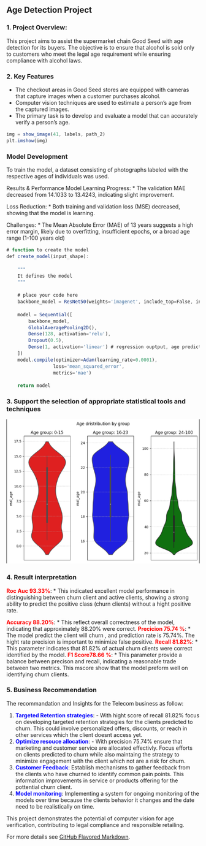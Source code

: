 ## Age Detection Project

### 1. **Project Overview:** 
This project aims to assist the supermarket chain Good Seed with age detection for its buyers. The objective is to ensure that alcohol is sold only to customers who meet the legal age requirement while ensuring compliance with alcohol laws.

### 2. Key Features

* The checkout areas in Good Seed stores are equipped with cameras that capture images when a customer purchases alcohol.
* Computer vision techniques are used to estimate a person’s age from the captured images.
* The primary task is to develop and evaluate a model that can accurately verify a person’s age.
 

```javascript
img = show_image(41, labels, path_2)
plt.imshow(img)

```

### Model Development

To train the model, a dataset consisting of photographs labeled with the respective ages of individuals was used.

Results & Performance
Model Learning Progress: * The validation MAE decreased from 14.1033 to 13.4243, indicating slight improvement.

Loss Reduction: * Both training and validation loss (MSE) decreased, showing that the model is learning.

Challenges: * The Mean Absolute Error (MAE) of 13 years suggests a high error margin, likely due to overfitting, insufficient epochs, or a broad age range (1-100 years old)

```javascript
# function to create the model
def create_model(input_shape):
    
    """
    It defines the model
    """
    
    # place your code here
    backbone_model = ResNet50(weights='imagenet', include_top=False, input_shape=input_shape)
    
    model = Sequential([
        backbone_model,
        GlobalAveragePooling2D(),
        Dense(128, activation='relu'),
        Dropout(0.5),
        Dense(1, activation='linear') # regression ouptput, age prediction
    ])
    model.compile(optimizer=Adam(learning_rate=0.0001),
                 loss='mean_squared_error',
                 metrics='mae')

    return model
```

### 3. Support the selection of appropriate statistical tools and techniques

<img src="images/age_det.png?raw=true"/>

### 4. **Result interpretation**

<font color='red'>**Roc Auc 93.33%**</font>: * This indicated excellent model performance in distinguishing between churn client and active clients, showing a strong ability to predict the positive class (churn clients) without a hight positive rate.
 
 <font color='red'> **Accuracy 88.20%**</font>: * This reflect overall correctness of the model, indicating that approximately  88.20% were correct.
 <font color='red'>**Precicion 75.74 %**</font>: * The model predict the client will churn , and prediction rate is 75.74%. The hight rate precision is important to minimize false positive.
 <font color='red'> **Recall 81.82%**</font>: * This parameter indicates that 81.82% of actual churn clients were correct identified by the model. 
 <font color='red'> **F1 Score78.66 %**</font>: * This parameter provide a balance between precison and recall, indicating a reasonable trade between two metrics. This mscore show that the model preform well on identifying churn clients.

### 5. Business Recommendation

The recommandation and Insights for the Telecom business as follow:
1) <font color='blue'> **Targeted Retention strategies**</font>: - With hight score of recall 81.82% focus on developing targeted retention strategies for the clients predicted to churn. This could involve personalized offers, discounts, or reach in other services which the client doesnt access yet.
2) <font color='blue'> **Optimize resouce allocation**</font>: - With precision 75.74% ensure that marketing and customer service are allocated effectivly. Focus efforts on clients predicted to churn while also maintaing the strategy to minimize engagement with the client which not  are a risk for churn.
3) <font color='blue'> **Customer Feedback**</font>: Establish mechanisms to gather feedback from the clients who have churned to identify common pain points. This information improvements in service or products offering for the pottential churn client.
3) <font color='blue'> **Model monitoring**</font>: Implementing a system  for ongoing monitoring  of the models over time because the clients behavior it changes and the date need to be realistically on time.
  
This project demonstrates the potential of computer vision for age verification, contributing to legal compliance and responsible retailing. 

For more details see [GitHub Flavored Markdown](https://guides.github.com/features/mastering-markdown/).
